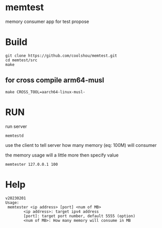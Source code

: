 # memtest
memory consumer app for test propose

# Build
```
git clone https://github.com/coolshou/memtest.git
cd memtest/src
make
```

## for cross compile arm64-musl
```
make CROSS_TOOL=aarch64-linux-musl-
```
# RUN
 run server
```
memtestd
```
use the client to tell server how many memory (eq: 100M) will consumer
 
the memory usage will a little more then specify value
```
memtester 127.0.0.1 100
```

# Help
```
v20230201
Usage:
 memtester <ip address> [port] <num of MB>
        <ip address>: target ipv4 address
        [port]: target port number, default 5555 (option)
        <num of MB>: How many memory will consume in MB
```